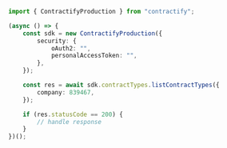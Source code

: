 <!-- Start SDK Example Usage -->


```typescript
import { ContractifyProduction } from "contractify";

(async () => {
    const sdk = new ContractifyProduction({
        security: {
            oAuth2: "",
            personalAccessToken: "",
        },
    });

    const res = await sdk.contractTypes.listContractTypes({
        company: 839467,
    });

    if (res.statusCode == 200) {
        // handle response
    }
})();

```
<!-- End SDK Example Usage -->